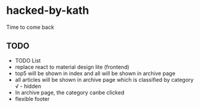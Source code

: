 # hacked-by-kath

Time to come back

## TODO

+ TODO List
+ replace react to material design lite (frontend)
+ top5 will be shown in index and all will be shown in archive page
+ all articles will be shown in archive page which is classified by category √ - hidden
+ In archive page, the category canbe clicked
+ flexible footer